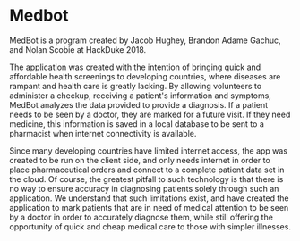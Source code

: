 # Medbot

MedBot is a program created by Jacob Hughey, Brandon Adame Gachuc, and Nolan Scobie at HackDuke 2018.

The application was created with the intention of bringing quick and affordable health screenings to
developing countries, where diseases are rampant and health care is greatly lacking. By allowing volunteers
to administer a checkup, receiving a patient's information and symptoms, MedBot analyzes the data provided
to provide a diagnosis. If a patient needs to be seen by a doctor, they are marked for a future visit. If
they need medicine, this information is saved in a local database to be sent to a pharmacist when internet
connectivity is available. 

Since many developing countries have limited internet access, the app was created to be run on the client
side, and only needs internet in order to place pharmaceutical orders and connect to a complete patient data set
in the cloud. Of course, the greatest pitfall to such technology is that there is no way to ensure accuracy in
diagnosing patients solely through such an application. We understand that such limitations exist, and have created
the application to mark patients that are in need of medical attention to be seen by a doctor in order to
accurately diagnose them, while still offering the opportunity of quick and cheap medical care to those with simpler
illnesses.